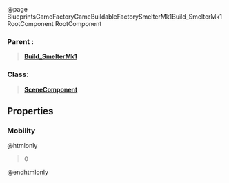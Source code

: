 @page BlueprintsGameFactoryGameBuildableFactorySmelterMk1Build_SmelterMk1RootComponent RootComponent
### Parent :
<b><a href="_blueprints_game_factory_game_buildable_factory_smelter_mk1_build__smelter_mk1.html"><blockquote>Build_SmelterMk1</blockquote></a></b>
### Class:
<b><a href="_class_script_scene_component.html"><blockquote>SceneComponent</blockquote></a></b>
## Properties
### Mobility
@htmlonly
<blockquote>0</blockquote>
@endhtmlonly

